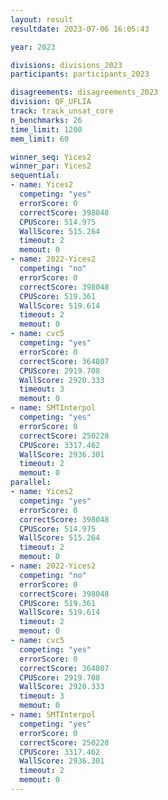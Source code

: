 ```yaml
---
layout: result
resultdate: 2023-07-06 16:05:43

year: 2023

divisions: divisions_2023
participants: participants_2023

disagreements: disagreements_2023
division: QF_UFLIA
track: track_unsat_core
n_benchmarks: 26
time_limit: 1200
mem_limit: 60

winner_seq: Yices2
winner_par: Yices2
sequential:
- name: Yices2
  competing: "yes"
  errorScore: 0
  correctScore: 398048
  CPUScore: 514.975
  WallScore: 515.264
  timeout: 2
  memout: 0
- name: 2022-Yices2
  competing: "no"
  errorScore: 0
  correctScore: 398048
  CPUScore: 519.361
  WallScore: 519.614
  timeout: 2
  memout: 0
- name: cvc5
  competing: "yes"
  errorScore: 0
  correctScore: 364807
  CPUScore: 2919.708
  WallScore: 2920.333
  timeout: 3
  memout: 0
- name: SMTInterpol
  competing: "yes"
  errorScore: 0
  correctScore: 250228
  CPUScore: 3317.462
  WallScore: 2936.301
  timeout: 2
  memout: 0
parallel:
- name: Yices2
  competing: "yes"
  errorScore: 0
  correctScore: 398048
  CPUScore: 514.975
  WallScore: 515.264
  timeout: 2
  memout: 0
- name: 2022-Yices2
  competing: "no"
  errorScore: 0
  correctScore: 398048
  CPUScore: 519.361
  WallScore: 519.614
  timeout: 2
  memout: 0
- name: cvc5
  competing: "yes"
  errorScore: 0
  correctScore: 364807
  CPUScore: 2919.708
  WallScore: 2920.333
  timeout: 3
  memout: 0
- name: SMTInterpol
  competing: "yes"
  errorScore: 0
  correctScore: 250228
  CPUScore: 3317.462
  WallScore: 2936.301
  timeout: 2
  memout: 0
---
```

